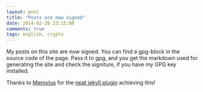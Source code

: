 ```yaml
---
layout: post
title: "Posts are now signed"
date: 2014-02-28 23:15:00
comments: true
tags: english, crypto
---
```


My posts on this site are now signed. You can find a gpg-block in the source
code of the page. Pass it to gpg, and you get the markdown used for
generating the site and check the signiture, if you have my GPG key installed.

Thanks to [Merovius](https://blog.merovius.de/)
for the [neat jekyll plugin](https://blog.merovius.de/2014/01/23/signed-blog-posts.html)
achieving this!

